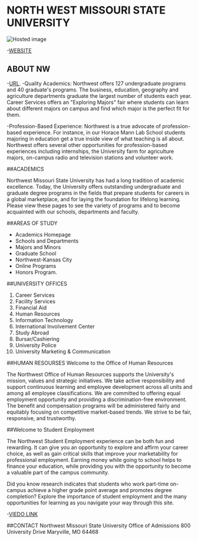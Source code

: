 

# NORTH WEST MISSOURI STATE UNIVERSITY
![Hosted image](https://www.nwmissouri.edu/marketing/images/design/logos/N60-2Stack-B.jpg)

-[WEBSITE](https://www.nwmissouri.edu/)

## ABOUT NW
-[URL](https://www.nwmissouri.edu/aboutus/index.htm).
-Quality Academics:
Northwest offers 127 undergraduate programs and 40 graduate's programs. The business, education, geography and agriculture departments graduate the largest number of students each year. Career Services offers an "Exploring Majors" fair where students can learn about different majors on campus and find which major is the perfect fit for them.

-Profession-Based Experience:
Northwest is a true advocate of profession-based experience. For instance, in our Horace Mann Lab School students majoring in education get a true inside view of what teaching is all about. Northwest offers several other opportunities for profession-based experiences including internships, the University farm for agriculture majors, on-campus radio and television stations and volunteer work.


##ACADEMICS

Northwest Missouri State University has had a long tradition of academic excellence. Today, the University offers outstanding undergraduate and graduate degree programs in the fields that prepare students for careers in a global marketplace, and for laying the foundation for lifelong learning. Please view these pages to see the variety of programs and to become acquainted with our schools, departments and faculty.


##AREAS OF STUDY

- Academics Homepage
- Schools and Departments
- Majors and Minors
- Graduate School
- Northwest-Kansas City
- Online Programs
- Honors Program.





##UNIVERSITY OFFICES

1. Career Services
1. Facility Services
1. Financial Aid
1. Human Resources
1. Information Technology
1. International Involvement Center
1. Study Abroad
1. Bursar/Cashiering
1. University Police
1. University Marketing & Communication

##HUMAN RESOURSES
Welcome to the Office of Human Resources

The Northwest Office of Human Resources supports the University's mission, values and strategic initiatives. We take active responsibility and support continuous learning and employee development across all units and among all employee classifications. We are committed to offering equal employment opportunity and providing a discrimination-free environment. The benefit and compensation programs will be administered fairly and equitably focusing on competitive market-based trends. We strive to be fair, responsive, and trustworthy.

##Welcome to Student Employment

The Northwest Student Employment experience can be both fun and rewarding. It can give you an opportunity to explore and affirm your career choice, as well as gain critical skills that improve your marketability for professional employment. Earning money while going to school helps to finance your education, while providing you with the opportunity to become a valuable part of the campus community. 

Did you know research indicates that students who work part-time on-campus achieve a higher grade point average and promotes degree completion? Explore the importance of student employment and the many opportunities for learning as you navigate your way through this site.

-[VIEDO LINK](https://www.youtube.com/watch?v=NKLcrn5EUk8)

##CONTACT
Northwest Missouri State University
Office of Admissions
800 University Drive
Maryville, MO 64468

